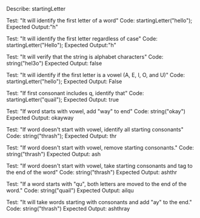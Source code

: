 Describe: startingLetter

Test: "It will identify the first letter of a word"
Code: startingLetter("hello");
Expected Output:"h"

Test: "It will identify the first letter regardless of case"
Code: startingLetter("Hello");
Expected Output:"h"

Test: "It will verify that the string is alphabet characters"
Code: string("hel3o")
Expected Output: false

Test: "It will identify if the first letter is a vowel (A, E, I, O, and U)"
Code: startingLetter("hello");
Expected Output: False

Test: "If first consonant includes q, identify that"
Code: startingLetter("quail");
Expected Output: true

Test: "If word starts with vowel, add "way" to end"
Code: string("okay")
Expected Output: okayway

Test: "If word doesn't start with vowel, identify all starting consonants"
Code: string("thrash");
Expected Output: thr

Test: "If word doesn't start with vowel, remove starting consonants."
Code: string("thrash")
Expected Output: ash

Test: "If word doesn't start with vowel, take starting consonants and tag to the end of the word"
Code: string("thrash")
Expected Output: ashthr

Test: "If a word starts with "qu", both letters are moved to the end of the word."
Code: string("quail")
Expected Output: ailqu

Test: "It will take words starting with consonants and add "ay" to the end."
Code: string("thrash")
Expected Output: ashthray